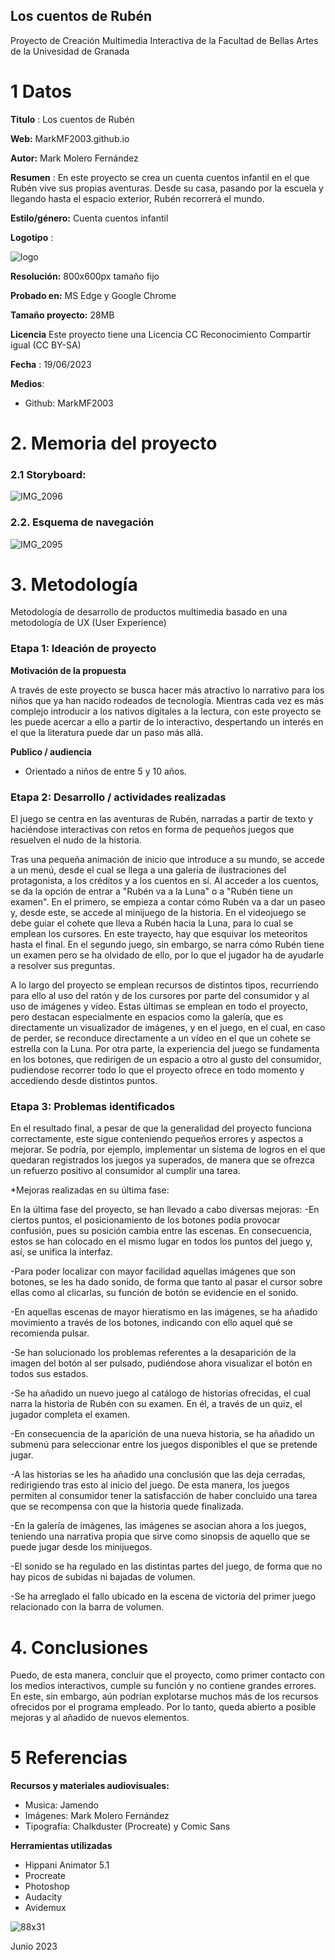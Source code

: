 ## Los cuentos de Rubén

Proyecto de Creación Multimedia Interactiva de la  Facultad de Bellas Artes de la Univesidad de Granada



# 1 Datos 



**Titulo** : Los cuentos de Rubén

**Web:**   MarkMF2003.github.io

**Autor:**  Mark Molero Fernández

**Resumen** : En este proyecto se crea un cuenta cuentos infantil en el que Rubén vive sus propias aventuras. Desde su casa, pasando por la escuela y llegando hasta el espacio exterior, Rubén recorrerá el mundo.

**Estilo/género:**  Cuenta cuentos infantil

**Logotipo** : 

![logo](https://github.com/MarkMF2003/MarkMF2003.github.io/assets/134588001/12111c3a-4d43-4467-85c0-96dafef59f58)


**Resolución:** 800x600px tamaño fijo

**Probado en:**   MS Edge y Google Chrome

**Tamaño proyecto:** 28MB

**Licencia** Este proyecto tiene una Licencia CC Reconocimiento Compartir igual (CC BY-SA)

**Fecha** : 19/06/2023

**Medios**:

- Github: MarkMF2003



# 2. Memoria del proyecto 

### 2.1 Storyboard: 

![IMG_2096](https://github.com/MarkMF2003/MarkMF2003.github.io/assets/134588001/3a47430d-3ad3-4f26-887c-f98012460e4e)




### 2.2. Esquema de navegación 

![IMG_2095](https://github.com/MarkMF2003/MarkMF2003.github.io/assets/134588001/244c1267-87f7-4c54-a0bf-1178d77b4b6b)









# 3. Metodología

Metodología de desarrollo de productos multimedia basado en una metodología de UX (User Experience)


### Etapa 1: Ideación de proyecto

**Motivación de la propuesta** 

A través de este proyecto se busca hacer más atractivo lo narrativo para los niños que ya han nacido rodeados de tecnología. Mientras cada vez es más complejo introducir a los nativos digitales a la lectura, con este proyecto se les puede acercar a ello a partir de lo interactivo, despertando un interés en el que la literatura puede dar un paso más allá.


**Publico / audiencia**

- Orientado a niños de entre 5 y 10 años.





### Etapa 2: Desarrollo / actividades realizadas

El juego se centra en las aventuras de Rubén, narradas a partir de texto y haciéndose interactivas con retos en forma de pequeños juegos que resuelven el nudo de la historia.

Tras una pequeña animación de inicio que introduce a su mundo, se accede a un menú, desde el cual se llega a una galería de ilustraciones del protagonista, a los créditos y a los cuentos en sí. Al acceder a los cuentos, se da la opción de entrar a "Rubén va a la Luna" o a "Rubén tiene un examen". En el primero, se empieza a contar cómo Rubén va a dar un paseo y, desde este, se accede al minijuego de la historia. En el videojuego se debe guiar el cohete que lleva a Rubén hacia la Luna, para lo cual se emplean los cursores. En este trayecto, hay que esquivar los meteoritos hasta el final. En el segundo juego, sin embargo, se narra cómo Rubén tiene un examen pero se ha olvidado de ello, por lo que el jugador ha de ayudarle a resolver sus preguntas.

A lo largo del proyecto se emplean recursos de distintos tipos, recurriendo para ello al uso del ratón y de los cursores por parte del consumidor y al uso de imágenes y vídeo. Estas últimas se emplean en todo el proyecto, pero destacan especialmente en espacios como la galería, que es directamente un visualizador de imágenes, y en el juego, en el cual, en caso de perder, se reconduce directamente a un vídeo en el que un cohete se estrella con la Luna. Por otra parte, la experiencia del juego se fundamenta en los botones, que redirigen de un espacio a otro al gusto del consumidor, pudiendose recorrer todo lo que el proyecto ofrece en todo momento y accediendo desde distintos puntos.



### Etapa 3: Problemas identificados

En el resultado final, a pesar de que la generalidad del proyecto funciona correctamente, este sigue conteniendo pequeños errores y aspectos a mejorar. Se podría, por ejemplo, implementar un sistema de logros en el que quedaran registrados los juegos ya superados, de manera que se ofrezca un refuerzo positivo al consumidor al cumplir una tarea.



*Mejoras realizadas en su última fase:

En la última fase del proyecto, se han llevado a cabo diversas mejoras:
-En ciertos puntos, el posicionamiento de los botones podía provocar confusión, pues su posición cambia entre las escenas. En consecuencia, estos se han colocado en el mismo lugar en todos los puntos del juego y, así, se unifica la interfaz.

-Para poder localizar con mayor facilidad aquellas imágenes que son botones, se les ha dado sonido, de forma que tanto al pasar el cursor sobre ellas como al clicarlas, su función de botón se evidencie en el sonido.

-En aquellas escenas de mayor hieratismo en las imágenes, se ha añadido movimiento a través de los botones, indicando con ello aquel qué se recomienda pulsar.

-Se han solucionado los problemas referentes a la desaparición de la imagen del botón al ser pulsado, pudiéndose ahora visualizar el botón en todos sus estados.

-Se ha añadido un nuevo juego al catálogo de historias ofrecidas, el cual narra la historia de Rubén con su examen. En él, a través de un quiz, el jugador completa el examen.

-En consecuencia de la aparición de una nueva historia, se ha añadido un submenú para seleccionar entre los juegos disponibles el que se pretende jugar.

-A las historias se les ha añadido una conclusión que las deja cerradas, redirigiendo tras esto al inicio del juego. De esta manera, los juegos permiten al consumidor tener la satisfacción de haber concluido una tarea que se recompensa con que la historia quede finalizada.

-En la galería de imágenes, las imágenes se asocian ahora a los juegos, teniendo una narrativa propia que sirve como sinopsis de aquello que se puede jugar desde los minijuegos.

-El sonido se ha regulado en las distintas partes del juego, de forma que no hay picos de subidas ni bajadas de volumen.

-Se ha arreglado el fallo ubicado en la escena de victoria del primer juego relacionado con la barra de volumen.



# 4. Conclusiones 

Puedo, de esta manera, concluir que el proyecto, como primer contacto con los medios interactivos, cumple su función y no contiene grandes errores. En este, sin embargo, aún podrían explotarse muchos más de los recursos ofrecidos por el programa empleado. Por lo tanto, queda abierto a posible mejoras y al añadido de nuevos elementos.






# 5 Referencias 


**Recursos y materiales audiovisuales:**

* Musica:  Jamendo
* Imágenes:  Mark Molero Fernández
* Tipografía: Chalkduster (Procreate) y Comic Sans


**Herramientas utilizadas**

- Hippani Animator 5.1
- Procreate
- Photoshop
- Audacity
- Avidemux



![88x31](https://github.com/MarkMF2003/MarkMF2003.github.io/assets/134588001/54231c97-a10d-41b3-947c-cfee7147b73d)


Junio 2023
